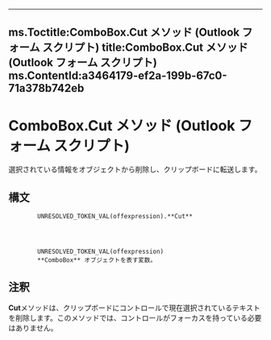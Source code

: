 

---
ms.Toctitle:ComboBox.Cut メソッド (Outlook フォーム スクリプト)
title:ComboBox.Cut メソッド (Outlook フォーム スクリプト)
ms.ContentId:a3464179-ef2a-199b-67c0-71a378b742eb
---
# ComboBox.Cut メソッド (Outlook フォーム スクリプト)




選択されている情報をオブジェクトから削除し、クリップボードに転送します。

## 構文

            UNRESOLVED_TOKEN_VAL(offexpression).**Cut**




            UNRESOLVED_TOKEN_VAL(offexpression)
            **ComboBox** オブジェクトを表す変数。



## 注釈
**Cut**メソッドは、クリップボードにコントロールで現在選択されているテキストを削除します。このメソッドでは、コントロールがフォーカスを持っている必要はありません。




